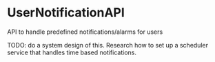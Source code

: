 # UserNotificationAPI
API to handle predefined notifications/alarms for users

TODO: do a system design of this.
Research how to set up a scheduler service that handles time based notifications.
